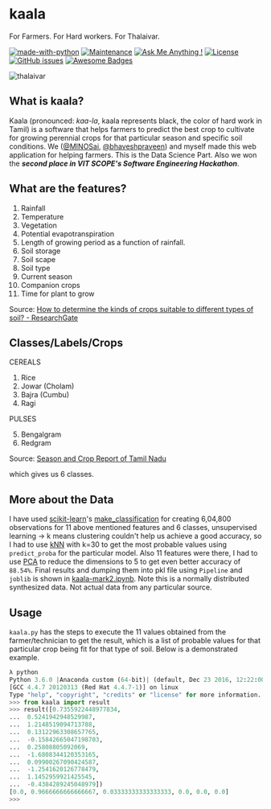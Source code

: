 # kaala
For Farmers. For Hard workers. For Thalaivar.

[![made-with-python](https://img.shields.io/badge/Made%20with-Python-1f425f.svg)](https://www.python.org/)
[![Maintenance](https://img.shields.io/badge/Maintained%3F-yes-green.svg)](https://github.com/greed2411/ASF/commits/master)
[![Ask Me Anything !](https://img.shields.io/badge/Ask%20me-anything-1abc9c.svg)](https://github.com/greed2411)
[![License](https://img.shields.io/badge/License-Apache%202.0-blue.svg)](https://opensource.org/licenses/Apache-2.0)
[![GitHub issues](https://img.shields.io/github/issues/greed2411/kaala.svg)](https://github.com/greed2411/ASF/issues)
[![Awesome Badges](https://img.shields.io/badge/badges-awesome-green.svg)](https://github.com/greed2411/badges)

![thalaivar](http://www.filmcompanion.in/wp-content/uploads/2018/03/FC_Kaala_teaser_lead_3.jpg)

## What is kaala?
Kaala (pronounced: *kaa-la*, kaala represents black, the color of hard work in Tamil) is a software that helps farmers to predict the best crop to cultivate for growing perennial crops for that particular season and specific soil conditions. We ([@MINOSai](https://github.com/MINOSai), [@bhaveshpraveen](https://github.com/bhaveshpraveen)) and myself made this web application for helping farmers. This is the Data Science Part. Also we won the ***second place in VIT SCOPE's Software Engineering Hackathon***.



## What are the features?


1. Rainfall
2. Temperature
3. Vegetation
4. Potential evapotranspiration
5. Length of growing period as a function of rainfall.
6. Soil storage
7. Soil scape
8. Soil type 
9. Current season 
10. Companion crops 
11. Time for plant to grow

Source: [How to determine the kinds of crops suitable to different types of soil? - ResearchGate](https://www.researchgate.net/post/How_to_determine_the_kinds_of_crops_suitable_to_different_types_of_soil)

## Classes/Labels/Crops

CEREALS

1. 	Rice 	
2. 	Jowar (Cholam) 	
3. 	Bajra (Cumbu) 	
4. 	Ragi 	

PULSES

5. 	Bengalgram 	
6. 	Redgram 	

Source: [Season and Crop Report of Tamil Nadu](http://www.tn.gov.in/crop/AreaProduction.htm)

which gives us 6 classes.

## More about the Data

I have used [scikit-learn](http://scikit-learn.org/stable/)'s [make_classification](http://scikit-learn.org/stable/modules/generated/sklearn.datasets.make_classification.html) for creating 6,04,800 observations for 11 above mentioned features and 6 classes, unsupervised learning -> k means clustering couldn't help us achieve a good accuracy, so I had to use [kNN](http://scikit-learn.org/stable/modules/generated/sklearn.neighbors.KNeighborsClassifier.html) with k=30 to get the most probable values using `predict_proba` for the particular model. Also 11 features were there, I had to use [PCA](http://scikit-learn.org/stable/modules/generated/sklearn.decomposition.PCA.html) to reduce the dimensions to 5 to get even better accuracy of `88.54%`. Final results and dumping them into pkl file using `Pipeline` and `joblib` is shown in [kaala-mark2.ipynb](https://github.com/greed2411/kaala/blob/master/kaala-mark2.ipynb). Note this is a normally distributed synthesized data. Not actual data from any particular source.

## Usage

`kaala.py` has the steps to execute the 11 values obtained from the farmer/technician to get the result, which is a list of probable values for that particular crop being fit for that type of soil.
Below is a demonstrated example.

```python
λ python
Python 3.6.0 |Anaconda custom (64-bit)| (default, Dec 23 2016, 12:22:00) 
[GCC 4.4.7 20120313 (Red Hat 4.4.7-1)] on linux
Type "help", "copyright", "credits" or "license" for more information.
>>> from kaala import result
>>> result([0.7355922448977834,
...  0.5241942948529987,
...  1.2148519094713788,
...  0.13122963308657765,
...  -0.15842665047198703,
...  0.25808805092069,
...  -1.6808344120353165,
...  0.09900267090424587,
...  -1.2541620126778479,
...  1.1452959921425545,
...  -0.4384289245048979])
[0.0, 0.9666666666666667, 0.03333333333333333, 0.0, 0.0, 0.0]
>>> 
